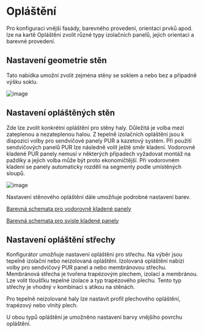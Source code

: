 
# Opláštění

Pro konfiguraci vnější fasády, barevného provedení, orientaci prvků apod. lze na kartě Opláštění zvolit různé typy izolačních panelů, jejich orientaci a barevné provedení. 

## Nastavení geometrie stěn
Tato nabídka umožní zvolit zejména stěny se soklem a nebo bez a případně výšku soklu.

![image](img/224623326-c946946c-d0b4-4865-bd87-0a54fe919229.png)

## Nastavení opláštěných stěn
Zde lze zvolit konkrétní opláštění pro stěny haly. Důležitá je volba mezi zateplenou a nezateplenou halou. Z tepelně izolačních opláštění jsou k dispozici volby pro sendvičové panely PUR a kazetový systém. Při použití sendvičových panelů PUR lze následně volit ještě směr kladení. Vodorovně kladené PUR panely nemusí v některých případech vyžadovat montáž na paždíky a jejich volba může být proto ekonomičtější. Při vodorovném kladení se panely automaticky rozdělí na segmenty podle umístěných sloupů.

![image](img/224623632-ac65c981-282d-4b38-940e-bc698f57df45.png)

Nastavení stěnového opláštění dále umožňuje podrobné nastavení barev.

[Barevná schemata pro vodorovně kladené panely](../advanced/sheeting/wallColorSchemeHorizontal.md)

[Barevná schemata pro svisle kladené panely](../advanced/sheeting/wallColorSchemeVertical.md)


## Nastavení opláštění střechy
Konfigurátor umožňuje nastavení opláštění pro střechu. Na výběr jsou tepelně izolační nebo neizolovaná opláštění. Izolovaná opláštění nabízí volby pro sendvičový PUR panel a nebo membránovou střechu.
Membránová střecha je tvořena trapézovým plechem, izolací a membránou. Lze volit tloušťku tepelné izolace a typ trapézového plechu. Tento typ střechy je vhodný v kombinaci s atikou na stěnách.

Pro tepelně neizolované haly lze nastavit profil plechového opláštění, trapézový nebo vlnitý plech.

U obou typů opláštění je umožněno nastavení barvy vnějšího povrchu opláštění.
